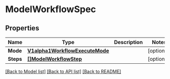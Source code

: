 # ModelWorkflowSpec

## Properties

Name | Type | Description | Notes
------------ | ------------- | ------------- | -------------
**Mode** | [**V1alpha1WorkflowExecuteMode**](V1alpha1WorkflowExecuteMode.md) |  | [optional] 
**Steps** | [**[]ModelWorkflowStep**](ModelWorkflowStep.md) |  | [optional] 

[[Back to Model list]](../README.md#documentation-for-models) [[Back to API list]](../README.md#documentation-for-api-endpoints) [[Back to README]](../README.md)


